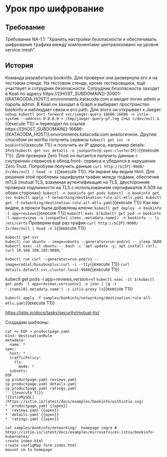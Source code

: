 # Урок про шифрование
## Требование
Требование NA-1.1: "Хранить настройки безопасности и обеспечивать шифрование трафика между компонентами  централизовано на уровне service mesh".
## История
Команда разработала bookinfo. Для проверки она развернула его и на тестовом стенде. На тестовом
стенде, кроме тестировщика, ещё участвует и сотрудник безопасности. Сотрудник безопасности
заходит в Keali по адресу https://[[HOST_SUBDOMAIN]]-20001-[[KATACODA_HOST]].environments.katacoda.com и
вводит логин admin и пароль admin. В Keali он заходит в Graph и выбирает пространство bookinfo и 
наблюдает связи и его path.
Для этого он открывает к Jaeger:
`nohup kubectl port-forward svc/jaeger-query 16686:16686 -n istio-system --address 0.0.0.0 > /tmp/jaeger-query-pf.log 2>&1 </dev/null &`{{execute T1}}
и переходит по ссылке https://[[HOST_SUBDOMAIN]]-16686-[[KATACODA_HOST]].environments.katacoda.com аналогичное. Другим способом он могбы получить сервисы `kubectl get svc -n bookinfo`{{execute T1}} и получить
их IP адерса, например details: `IP=$(kubectl get svc details -o jsonpath={@.spec.clusterIP})`{{execute T1}}. 
Для проверки Zero Trust он пытается получить данные с снутренних сервисов в обход front- сервиса и 
убедился в нарушении Zero Trust. Попробуем получить данные `curl http://${IP}:9080/ 2>/dev/null | head -n 1`{{execute T1}}. На экране мы видим html. Для решения этой проблемы зашифруем трафик между подами, обеспечив mTLS (mutual TLS, взаимная аутентификация на TLS, двусторонняя проверка подлинности на TLS с использованием
сертификатов X.509 на обоих сторонах):
``
kubectl -n bookinfo get pods
kubectl -n bookinfo get svc
kubectl apply -f networking/destination-rule-all-mtls.yaml
kubectl get -f networking/destination-rule-all-mtls.yaml
``{{execute T1}}
Как мы видем, в прокси были добавлены ключи:
`kubectl get deploy -n bookinfo -l app=reviews`{{execute T1}}
```kubectl exec $(kubectl get pod -n bookinfo -l app=reviews -o jsonpath={.items..metadata.name}) -n bookinfo -- ls /etc/certs```
Проверим ещё раз трафик ```curl http://${IP}:9080/ 2>/dev/null | head -n 1```{{execute T1}}
```
kubectl get svc
kubectl run ubuntu --image=ubuntu --generator=run-pod/v1 -- sleep 3600
kubectl exec -it ubuntu -- bash -c 'apt update -y; apt install curl; curl 10.104.108.103:9080;'
```
``kubectl run curl --generator=run-pod/v1 --image=radial/busyboxplus:curl -i --tty``{{execute T1}}
``curl details.default.svc.cluster.local:9080``{{execute T1}}

kubectl get pods -l app=reviews,version=v1
``kubectl exec -it $(kubectl get pods -l app=reviews,version=v1 -o json | jq -r '.items[0].metadata.name') -c istio-proxy ls``{{execute T1}}

``kubectl apply -f samples/bookinfo/networking/destination-rule-all-mtls.yaml``{{execute T1}}

https://istio.io/docs/tasks/security/mutual-tls/

Создадим шаблоны:
```
cat << EOF > productpage.yaml
kind: DestinationRule
metadata:
  name: *
spec:
  host: *
  trafficPolicy:
    tls:
      mode: *
  subsets:
EOF
cp productpage.yaml reviews.yaml
cp productpage.yaml details.yaml
cp productpage.yaml ratings.yaml
```{{execute T1}}
![IstioMySQL](https://istio.io/latest/docs/examples/bookinfo/withistio.svg)
* `productpage.yaml`{{open}}
* `reviews.yaml`{{open}}
* `details.yaml`{{open}}
* `ratings.yaml`{{open}}

cat samples/bookinfo/networking/  homepage ingre # https://istio.io/latest/docs/examples/microservices-istio/bookinfo-kubernetes/
create index.html
create configMap form index.html
mouunt cm to homepage
